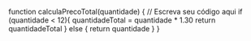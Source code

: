 function calculaPrecoTotal(quantidade) {
  // Escreva seu código aqui
  if (quantidade < 12){
    quantidadeTotal = quantidade * 1.30
    return quantidadeTotal
  } else {
    return quantidade
  }
}